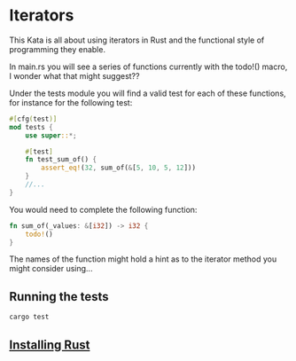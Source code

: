 # Iterators

This Kata is all about using iterators in Rust and the functional style of programming they enable.

In main.rs you will see a series of functions currently with the todo!() macro, I wonder what that might suggest??

Under the tests module you will find a valid test for each of these functions, for instance for the following test:

```rust
#[cfg(test)]
mod tests {
    use super::*;

    #[test]
    fn test_sum_of() {
        assert_eq!(32, sum_of(&[5, 10, 5, 12]))
    }
    //...
}
```

You would need to complete the following function:

```rust
fn sum_of(_values: &[i32]) -> i32 {
    todo!()
}
```

The names of the function might hold a hint as to the iterator method you might consider using...

## Running the tests

```bash
cargo test
```

## [Installing Rust](https://doc.rust-lang.org/cargo/getting-started/installation.html)
